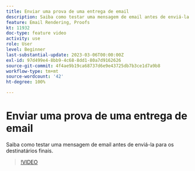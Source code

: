 ```yaml
---
title: Enviar uma prova de uma entrega de email
description: Saiba como testar uma mensagem de email antes de enviá-la para os destinatários finais.
feature: Email Rendering, Proofs
kt: 11932
doc-type: feature video
activity: use
role: User
level: Beginner
last-substantial-update: 2023-03-06T00:00:00Z
exl-id: 97d499e4-8bb9-4c68-8dd1-80a7d9162626
source-git-commit: 4f4ae9b19ca68737d6e9e43725db7b3ce1d7a9b8
workflow-type: tm+mt
source-wordcount: '42'
ht-degree: 100%

---
```


# Enviar uma prova de uma entrega de email

Saiba como testar uma mensagem de email antes de enviá-la para os destinatários finais.

>[!VIDEO](https://video.tv.adobe.com/v/3416038/?quality=12&learn=on)
